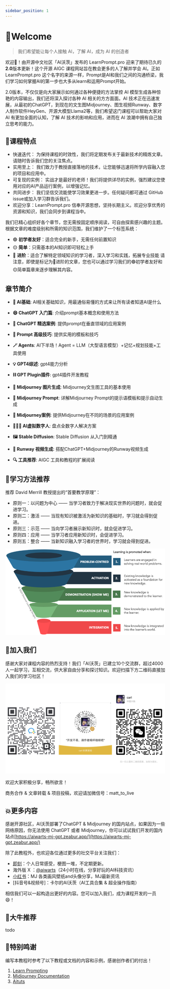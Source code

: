 ```yaml
---
sidebar_position: 1
---
```

# 👋Welcome

> 我们希望能让每个人接触 AI，了解 AI，成为 AI 的创造者

欢迎👏！由开源中文社区「AI沃茨」发布的 LearnPrompt.pro 迎来了期待已久的**2.0**版本更新！这个开源 AIGC 课程网站旨在教会更多的人了解并学会 AI。正如 LearnPrompt.pro 这个名字的来源一样，Prompt是AI和我们之间的沟通桥梁，我们学习如何掌握AI的第一步也大多从learn和运用Prompt开始。

2.0版本，不仅仅是向大家展示如何通过各种便捷的方法掌控 AI 模型生成各种惊艳的内容输出，我们还将深入探讨各种 AI 相关的方方面面。AI 技术正在迅速发展，从最初的ChatGPT，到现在的文生图Midjourney、图生视频Runway、数字人制作软件HeyGen、开源大模型Llama2等，我们希望这门课程可以帮助大家对 AI 有更加全面的认知，了解 AI 技术的影响和应用，进而在 AI 浪潮中拥有自己独立思考的能力。

## 🚀课程特点

- 快速迭代： 为保持课程的时效性，我们将定期发布关于最新技术的精炼文章。请随时告诉我们您的关注焦点。
- 实用至上： 我们致力于教授直接落地的技术，让您能够迅速将所学内容融入您的项目和应用中。
- 可复现的实例： 实战才是最好的老师！我们将提供详尽的实例，强烈建议您使用对应的AI产品运行案例，以增强记忆。
- 共同进步： 我们坚信交流能使学习效果更进一步。任何疑问都可通过 GitHub issue或加入学习群告诉我们。
- 欢迎分享：LearnPrompt.pro 信奉开源思想，坚持长期主义。欢迎分享优秀的资源和知识，我们会同步到课程当中。
 
我们已精心组织好各个章节，您无需按固定顺序阅读，可自由探索感兴趣的主题。根据文章的难度级别和所需的知识范围，我们维护了一个标签系统：

- 🟢 **初学者友好**：适合完全的新手，无需任何前置知识
- 🟡 **简单**：只需基本的AI知识即可轻松上手
- 🔴 **进阶**：适合了解特定领域知识的学习者，深入学习和实践，拓展专业技能
请注意，即使是标记为🔴进阶的文章，您也可以通过学习我们的🟢初学者友好和🟡简单篇章来逐步理解其内容。

## 章节简介

- **🤖 AI基础**: AI相关基础知识，用最通俗易懂的方式来让所有读者知道AI是什么

- **😄 ChatGPT 入门篇**: 介绍prompt基本概念和使用方法

- **📝 ChatGPT 精选案例**: 提供prompt在垂直领域的应用案例

- **💪 Prompt 高级技巧**: 提供实用的模板和技巧

- **🪄 Agents**: AI下半场！Agent = LLM（大型语言模型）+记忆+规划技能+工具使用

- **💡 GPT4综述**: gpt4能力分析

- **⛓️ GPT Plugin插件**: gpt4插件开发教程

- **🎨 Midjourney 图片生成**: Midjourney文生图工具的基本使用

- **🤖 Midjourney Prompt**: 详解Midjourney Prompt的提示语模板和提示自动生成

- **🌟 Midjourney案例**: 提供Midjourney在不同的场景的应用案例

- **👩🏻‍🎤 AI虚拟数字人**: 盘点全数字人解决方案

- **🖼️ Stable Diffusion**: Stable Diffusion 从入门到精通 

- **🎥 Runway 视频生成**: 搭配ChatGPT+Midjourney的Runway视频生成

- **🔍 工具推荐**: AIGC 工具和教程的扩展阅读

## 📖学习方法推荐
推荐 David Merrill 教授提出的“首要教学原理”：
- 原则一：以问题为中心 —— 当学习者致力于解决现实世界的问题时，就会促进学习。
- 原则二：激活 —— 当现有知识被激活为新知识的基础时，学习就会得到促进。
- 原则三：示范 —— 当向学习者展示新知识时，就会促进学习。
- 原则四：应用 —— 当学习者应用新知识时，会促进学习。
- 原则五：整合 —— 当新知识融入学习者的世界时，学习就会得到促进。

![MERRILL](../static/img/MERRILL.png)


## 💪加入我们

感谢大家对课程内容的热烈支持！我们「AI沃茨」已建立10个交流群，超过4000人一起学习，互相交流，供大家自由分享和探讨知识。欢迎扫描下方二维码直接加入我们的学习社区！

<!-- |交流群 | 支持追更 | 开发者 |
|--|--|--|
|![Kyrie](../static/img/group.jpg) |![vx](../static/img/vx.jpg) |![Carl](../static/img/Carl.jpg) | -->

![contact](../static/img/contact.jpg) 

欢迎大家积极分享，畅所欲言！

商务合作 & 文章转载 & 项目投稿，欢迎请加微信号：matt_to_live


## 💥更多内容

感谢开源社区，AI沃茨部署了ChatGPT & Midjourney 的国内站点，如果因为一些网络原因，你无法使用 ChatGPT 或者 Midjourney，你可以试试我们开发的国内站点[https://aiwarts-mj-gpt.zeabur.app/](https://aiwarts-mj-gpt.zeabur.app/)

除了此教程外，也欢迎各位通过更多的社交平台关注我们：
* [即刻](https://okjk.co/1nCKL8)：个人日常感受，梗图一堆，不定期更新。
* 海外版 X ：[@aiwarts](https://twitter.com/aiwarts?s=21&t=X4Wyu-b0lnJmwwLh9WXr7Q)（24小时在线，分享好玩的AI科技资讯）
* [小红书](https://www.xiaohongshu.com/user/profile/5b003bce11be10430bf33433?m_source=pinpai)：MJ 各类画风壁纸and头像分享，MJ最新资讯
* [抖音号&视频号]：卡尔的AI沃茨（AI工具合集 & 超全操作指南）

相信我们可以一起构造出更好的内容。您可以加入我们，成为课程开发的一员😄！ 

## 🤝大牛推荐

todo

## 🙆特别鸣谢
编写本教程时参考了以下教程或文档的内容和示例，感谢创作者们的付出！

1. [Learn Prompting](https://learnprompting.org/zh-Hans/)
2. [Midjourney Documentation](https://docs.midjourney.com/)
3. [Aituts](https://aituts.com/)
